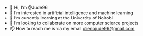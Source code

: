 - 👋 Hi, I’m @Jude96
- 👀 I’m interested in artificial intelligence and machine learning
- 🌱 I’m currently learning at the University of Nairobi
- 💞️ I’m looking to collaborate on more computer science projects
- 📫 How to reach me is via my email otienojude96@gmail.com

<!---
Jude96/Jude96 is a ✨ special ✨ repository because its `README.md` (this file) appears on your GitHub profile.
You can click the Preview link to take a look at your changes.
--->
